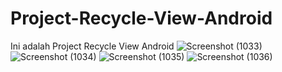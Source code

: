 # Project-Recycle-View-Android
Ini adalah Project Recycle View Android
![Screenshot (1033)](https://user-images.githubusercontent.com/93065357/218912518-cc33d268-2b04-4ce6-b1e9-14807e9b8b4a.png)
![Screenshot (1034)](https://user-images.githubusercontent.com/93065357/218912524-0eec9b51-24b7-4214-a4d5-1cbf4c977daa.png)
![Screenshot (1035)](https://user-images.githubusercontent.com/93065357/218912535-fb13593d-567e-441c-b6bb-254dcde38b2b.png)
![Screenshot (1036)](https://user-images.githubusercontent.com/93065357/218912543-d6b3d441-8e4a-4a19-90a2-c9b0db9ba010.png)

